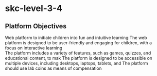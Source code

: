 # skc-level-3-4
## Platform Objectives

Web platform to initiate children into fun and intuitive learning
The web platform is designed to be user-friendly and engaging for children, with a focus on interactive learning    
The platform includes a variety of features, such as games, quizzes, and educational content, to mak
The platform is designed to be accessible on multiple devices, including desktops, laptops, tablets, and
The platform should use lab coins as means of compensation



